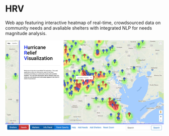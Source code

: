 # HRV

Web app featuring interactive heatmap of real-time, crowdsourced data on community needs and avaliable shelters with integrated NLP for needs magnitude analysis.

![Alt text](/landing.jpg?raw=true "Landing Page")
